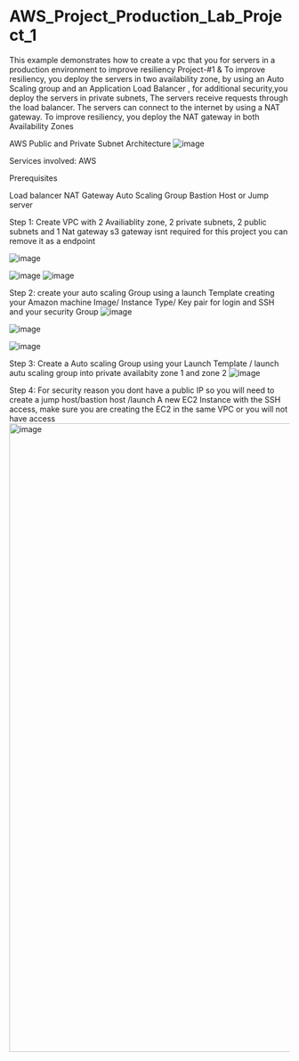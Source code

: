 # AWS_Project_Production_Lab_Project_1
This example demonstrates how to create a vpc that you for servers in a production environment to improve resiliency
Project-#1 & To improve resiliency, you deploy the servers in two availability zone, by using an Auto Scaling group and an Application Load Balancer , for additional security,you deploy the servers in private subnets, The servers receive requests through the load balancer. The servers can connect to the internet by using a NAT gateway. To improve resiliency, you deploy the NAT gateway in both Availability Zones

AWS Public and Private Subnet Architecture 
![image](https://github.com/rogerbarrow/AWS_Project_Production_Lab_Project_1/assets/46138186/2d65618d-56a7-44b5-9984-62c56ccaa968)



Services involved: AWS

Prerequisites

Load balancer
NAT Gateway
Auto Scaling Group
Bastion Host or Jump server 


Step 1: Create VPC with 2 Availiablity zone, 2 private subnets, 2 public subnets and 1 Nat gateway  s3 gateway isnt required for this project you can remove it as a endpoint 

![image](https://github.com/rogerbarrow/AWS_Project_Production_Lab_Project_1/assets/46138186/05815805-b5cd-49b5-b25f-410d2cc3ad3b)

![image](https://github.com/rogerbarrow/AWS_Project_Production_Lab_Project_1/assets/46138186/01619c82-cc61-4377-8582-64903fb48a76)
![image](https://github.com/rogerbarrow/AWS_Project_Production_Lab_Project_1/assets/46138186/98c1a39b-f2a1-482a-8e16-9448989e639d)


Step 2: create your auto scaling Group using a launch Template  creating your Amazon machine Image/ Instance Type/ Key pair for login and SSH and your security Group 
![image](https://github.com/rogerbarrow/AWS_Project_Production_Lab_Project_1/assets/46138186/6a800ec6-d01d-40c2-ae39-abef6fcf690a)

![image](https://github.com/rogerbarrow/AWS_Project_Production_Lab_Project_1/assets/46138186/7c7bbeff-4c22-4c86-9dc8-40636a0a8d1f)

![image](https://github.com/rogerbarrow/AWS_Project_Production_Lab_Project_1/assets/46138186/5caf9816-1f0f-4937-ab6e-e9b4dde2feb5)


Step 3: Create a Auto scaling Group using your Launch Template / launch autu scaling group into private availabity zone 1 and zone 2
![image](https://github.com/rogerbarrow/AWS_Project_Production_Lab_Project_1/assets/46138186/fe42a952-a0ef-477a-96d4-8d21826ae234)

Step 4: For security reason you dont have a public IP so you will need to create a jump host/bastion host /launch A new EC2 Instance with the SSH access, make sure you are creating the EC2 in the same VPC or you will not have access 
<img width="1129" alt="image" src="https://github.com/rogerbarrow/AWS_Project_Production_Lab_Project_1/assets/46138186/5955fd1d-58cb-4e98-a22d-7aebb0372f2d">


